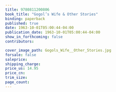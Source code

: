```yaml
---
title: 9780811200806
book_title: "Gogol’s Wife & Other Stories"
binding: paperback
published: true
date: 1963-10-01T05:00:44-04:00
publication_date: 1963-10-01T05:00:44-04:00
show_in_forthcoming: false
contributors:

cover_image_path: Gogols_Wife__Other_Stories.jpg
forsale: false
saleprice:
shipping_charge:
price_us: 14.95
price_cn:
trim_size:
page_count:
---
```


